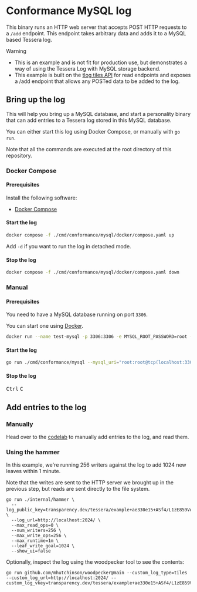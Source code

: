 # Conformance MySQL log

This binary runs an HTTP web server that accepts POST HTTP requests to a `/add` endpoint.
This endpoint takes arbitrary data and adds it to a MySQL based Tessera log.

> [!WARNING]
> - This is an example and is not fit for production use, but demonstrates a way of using the Tessera Log with MySQL storage backend.
> - This example is built on the [tlog tiles API](https://c2sp.org/tlog-tiles) for read endpoints and exposes a /add endpoint that allows any POSTed data to be added to the log.

## Bring up the log

This will help you bring up a MySQL database, and start a personality binary that can add
entries to a Tessera log stored in this MySQL database.

You can either start this log using Docker Compose, or manually with `go run`.

Note that all the commands are executed at the root directory of this repository.

### Docker Compose

#### Prerequisites

Install the following software:
 - [Docker Compose](https://docs.docker.com/compose/install/)

#### Start the log

```sh
docker compose -f ./cmd/conformance/mysql/docker/compose.yaml up
```

Add `-d` if you want to run the log in detached mode.

#### Stop the log

```sh
docker compose -f ./cmd/conformance/mysql/docker/compose.yaml down
```

### Manual 

#### Prerequisites

You need to have a MySQL database running on port `3306`.

You can start one using [Docker](https://docs.docker.com/engine/install/).

```sh
docker run --name test-mysql -p 3306:3306 -e MYSQL_ROOT_PASSWORD=root -e MYSQL_DATABASE=test_tessera -d mysql:8.4
```

#### Start the log

```sh
go run ./cmd/conformance/mysql --mysql_uri="root:root@tcp(localhost:3306)/test_tessera" --init_schema_path="./storage/mysql/schema.sql" --private_key_path="./cmd/conformance/mysql/docker/testdata/key"
```

#### Stop the log

<kbd>Ctrl</kbd> <kbd>C</kbd>

## Add entries to the log

### Manually

Head over to the [codelab](../#codelab) to manually add entries to the log, and read them.

### Using the hammer

In this example, we're running 256 writers against the log to add 1024 new leaves within 1 minute.

Note that the writes are sent to the HTTP server we brought up in the previous step, but reads are sent directly to the file system.

```shell
go run ./internal/hammer \
  --log_public_key=transparency.dev/tessera/example+ae330e15+ASf4/L1zE859VqlfQgGzKy34l91Gl8W6wfwp+vKP62DW \
  --log_url=http://localhost:2024/ \
  --max_read_ops=0 \
  --num_writers=256 \
  --max_write_ops=256 \
  --max_runtime=1m \
  --leaf_write_goal=1024 \
  --show_ui=false
```

Optionally, inspect the log using the woodpecker tool to see the contents:

```shell
go run github.com/mhutchinson/woodpecker@main --custom_log_type=tiles --custom_log_url=http://localhost:2024/ --custom_log_vkey=transparency.dev/tessera/example+ae330e15+ASf4/L1zE859VqlfQgGzKy34l91Gl8W6wfwp+vKP62DW
```
